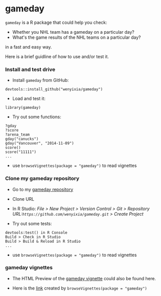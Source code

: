 gameday
=======================

`gameday` is a R package that could help you check:
* Whether you NHL team has a gameday on a particular day?
* What's the game results of the NHL teams on a particular day?

in a fast and easy way.

Here is a brief guidline of how to use and/or test it.

### Install and test drive

* Install `gameday` from GitHub:
```
devtools::install_github("wenyixia/gameday")
```

* Load and test it:

```
library(gameday)
```
 
* Try out some functions:
```
?gday
?score
?arena_team
gday("canucks")
gday("Vancouver", "2014-11-09")
score()
score("11111")
...
```
* use `browseVignettes(package = "gameday")` to read vignettes


### Clone my gameday repository

* Go to my [gameday repository](https://github.com/wenyixia/gameday)

* Clone URL

* In R Studio: 
    *File > New Project > Version Control > Git > Repository URL:`https://github.com/wenyixia/gameday.git` > Create Project*

* Try out some tests:

```
devtools:test() in R Console
Build > Check in R Studio
Build > Build & Reload in R Studio
...
```
* use `browseVignettes(package = "gameday")` to read vignettes

### gameday vignettes

* The HTML Preview of the [gameday vignette](http://htmlpreview.github.io/?https://raw.githubusercontent.com/wenyixia/gameday/master/overview.html) could also be found here.

* Here is the [link](http://127.0.0.1:26005/session/Rvig.1f8c699c1a0a.html) created by `browseVignettes(package = "gameday")` 
